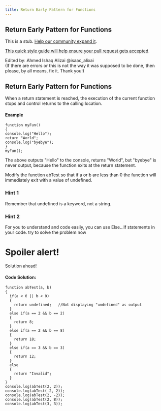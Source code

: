 ```yaml
---
title: Return Early Pattern for Functions
---
```

## Return Early Pattern for Functions

This is a stub. <a href='https://github.com/freecodecamp/guides/tree/master/src/pages/certifications/javascript-algorithms-and-data-structures/basic-javascript/return-early-pattern-for-functions/index.md' target='_blank' rel='nofollow'>Help our community expand it</a>.

<a href='https://github.com/freecodecamp/guides/blob/master/README.md' target='_blank' rel='nofollow'>This quick style guide will help ensure your pull request gets accepted</a>.

<!-- The article goes here, in GitHub-flavored Markdown. Feel free to add YouTube videos, images, and CodePen/JSBin embeds  -->

Edited by: Ahmed Ishaq Alizai @isaac_alixai <br/> (If there are errors or this is not the way it was supposed to be done, then please, by all means, fix it. Thank you!)

## Return Early Pattern for Functions
When a return statement is reached, the execution of the current function stops and control returns to the calling location.

#### Example
    function myFun()
    {
    console.log("Hello");
    return "World";
    console.log("byebye");
    }
    myFun();
    
The above outputs "Hello" to the console, returns "World", but "byebye" is never output, because the function exits at the return statement.

Modify the function abTest so that if a or b are less than 0 the function will immediately exit with a value of undefined.

### Hint 1
Remember that undefined is a keyword, not a string.

### Hint 2
For you to understand and code easily, you can use Else...If statements in your code.
try to solve the problem now

# Spoiler alert!
Solution ahead!

#### Code Solution:
    function abTest(a, b)
    {
      if(a < 0 || b < 0)
      {
        return undefined;   //Not displaying "undefined" as output
      }
      else if(a == 2 && b == 2)
      {
        return 8;
      }
      else if(a == 2 && b == 8)
      {
        return 18;
      }
      else if(a == 3 && b == 3)
      {
        return 12;
      }
      else
      {
        return "Invalid";
      }
    }
    console.log(abTest(2, 2));
    console.log(abTest(-2, 2));
    console.log(abTest(2, -2));
    console.log(abTest(2, 8));
    console.log(abTest(3, 3));
